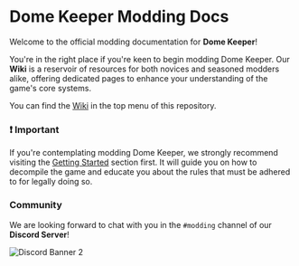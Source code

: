 # Dome Keeper Modding Docs

Welcome to the official modding documentation for **Dome Keeper**!

You're in the right place if you're keen to begin modding Dome Keeper. Our **Wiki** is a reservoir of resources for both novices and seasoned modders alike, offering dedicated pages to enhance your understanding of the game's core systems.

You can find the [Wiki](https://github.com/DomeKeeperMods/Docs/wiki) in the top menu of this repository.

### **❗ Important**
If you're contemplating modding Dome Keeper, we strongly recommend visiting the [Getting Started](https://github.com/DomeKeeperMods/Docs/wiki/Getting-Started) section first. It will guide you on how to decompile the game and educate you about the rules that must be adhered to for legally doing so.


### Community
We are looking forward to chat with you in the `#modding` channel of our **Discord Server**!

![Discord Banner 2](https://discordapp.com/api/guilds/788519597556891678/widget.png?style=banner2)
